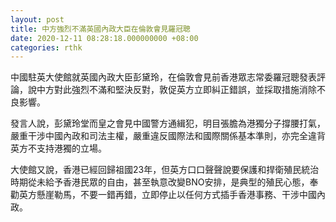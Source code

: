 ```yaml
---
layout: post
title: 中方強烈不滿英國內政大臣在倫敦會見羅冠聰
date: 2020-12-11 08:28:18.000000000 +08:00
categories: rthk
---
```


中國駐英大使館就英國內政大臣彭黛玲，在倫敦會見前香港眾志常委羅冠聰發表評論，說中方對此強烈不滿和堅決反對，敦促英方立即糾正錯誤，並採取措施消除不良影響。

發言人說，彭黛玲堂而皇之會見中國警方通緝犯，明目張膽為港獨分子撐腰打氣，嚴重干涉中國內政和司法主權，嚴重違反國際法和國際關係基本準則，亦完全違背英方不支持港獨的立場。

大使館又說，香港已經回歸祖國23年，但英方口口聲聲說要保護和捍衛殖民統治時期從未給予香港民眾的自由，甚至執意改變BNO安排，是典型的殖民心態，奉勸英方懸崖勒馬，不要一錯再錯，立即停止以任何方式插手香港事務、干涉中國內政。
